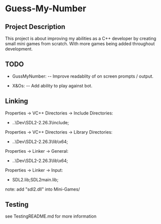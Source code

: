 # Guess-My-Number

## Project Description
This project is about improving my abilities as a C++ developer by creating small mini games from scratch. 
With more games being added throughout development.

## TODO
- GussMyNumber: 
	-- Improve readablity of on screen prompts / output.
	
- X&Os: 
	-- Add ability to play against bot.

## Linking
Properties -> VC++ Directories -> Include Directories:
+ ..\Dev\SDL2-2.26.3\include;

Properties -> VC++ Directories -> Library Directories:
+ ..\Dev\SDL2-2.26.3\lib\x64;

Properties -> Linker -> General:
+ ..\Dev\SDL2-2.26.3\lib\x64;

Properties -> Linker -> Input:
+ SDL2.lib;SDL2main.lib;

note: add "sdl2.dll" into Mini-Games/

## Testing
see TestingREADME.md for more information